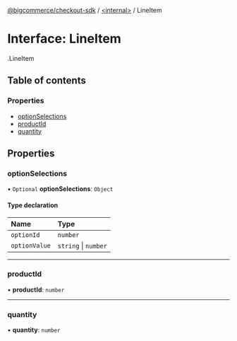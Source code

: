 [@bigcommerce/checkout-sdk](../README.md) / [<internal\>](../modules/internal_.md) / LineItem

# Interface: LineItem

[<internal>](../modules/internal_.md).LineItem

## Table of contents

### Properties

- [optionSelections](internal_.LineItem.md#optionselections)
- [productId](internal_.LineItem.md#productid)
- [quantity](internal_.LineItem.md#quantity)

## Properties

### optionSelections

• `Optional` **optionSelections**: `Object`

#### Type declaration

| Name | Type |
| :------ | :------ |
| `optionId` | `number` |
| `optionValue` | `string` \| `number` |

___

### productId

• **productId**: `number`

___

### quantity

• **quantity**: `number`
